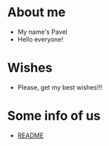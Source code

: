# About me
* My name's Pavel
* Hello everyone!

# Wishes

* Please, get my best wishes!!!

# Some info of us

* [README](README.md) 


